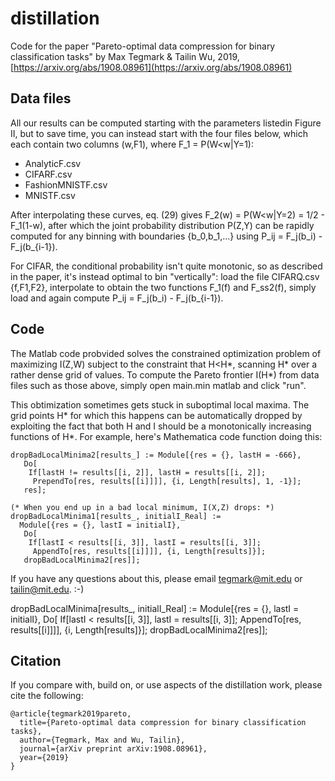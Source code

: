 # distillation

Code for the paper "Pareto-optimal data compression for binary classification tasks" by Max Tegmark & Tailin Wu, 2019, [https://arxiv.org/abs/1908.08961](https://arxiv.org/abs/1908.08961)

## Data files

All our results can be computed starting with the parameters listedin Figure II, but to save time, you can instead start with the four files below, which each contain 
two columns (w,F1), where F_1 = P(W<w|Y=1):
 - AnalyticF.csv
 - CIFARF.csv
 - FashionMNISTF.csv
 - MNISTF.csv

After interpolating these curves, eq. (29) gives 
    F_2(w) = P(W<w|Y=2) = 1/2 - F_1(1-w), 
after which the joint probability distribution P(Z,Y) can be rapidly 
computed for any binning with boundaries {b_0,b_1,...} using
 P_ij = F_j(b_i) - F_j(b_{i-1}).
 
For CIFAR, the conditional probability isn't quite monotonic, 
so as described in the paper, it's instead optimal to bin "vertically":
load the file CIFARQ.csv {f,F1,F2}, 
interpolate to obtain the two functions F_1(f) and F_ss2(f), 
simply load and again compute
 P_ij = F_j(b_i) - F_j(b_{i-1}).

## Code

The Matlab code probvided solves the constrained optimization problem of
maximizing I(Z,W) subject to the constraint that H<H*, 
scanning H* over a rather dense grid of values. To compute the 
Pareto frontier I(H*) from data files such as those above, simply
open main.min matlab and click "run".

This obtimization sometimes gets stuck in suboptimal local maxima. 
The grid points H* for which this happens can be automatically dropped by 
exploiting the fact that both H and I should be a monotonically increasing 
functions of H*. For example, here's Mathematica code function doing this:

```
dropBadLocalMinima2[results_] := Module[{res = {}, lastH = -666},
   Do[
    If[lastH != results[[i, 2]], lastH = results[[i, 2]]; 
     PrependTo[res, results[[i]]]], {i, Length[results], 1, -1}];
   res];

(* When you end up in a bad local minimum, I(X,Z) drops: *) 
dropBadLocalMinima1[results_, initialI_Real] := 
  Module[{res = {}, lastI = initialI},
   Do[
    If[lastI < results[[i, 3]], lastI = results[[i, 3]]; 
     AppendTo[res, results[[i]]]], {i, Length[results]}];
   dropBadLocalMinima2[res]];
```

If you have any questions about this, please email tegmark@mit.edu or tailin@mit.edu.
:-)

dropBadLocalMinima[results_, initialI_Real] := 
  Module[{res = {}, lastI = initialI},
   Do[
    If[lastI < results[[i, 3]], lastI = results[[i, 3]]; 
     AppendTo[res, results[[i]]]], {i, Length[results]}];
   dropBadLocalMinima2[res]];

## Citation
If you compare with, build on, or use aspects of the distillation work, please cite the following:
```
@article{tegmark2019pareto,
  title={Pareto-optimal data compression for binary classification tasks},
  author={Tegmark, Max and Wu, Tailin},
  journal={arXiv preprint arXiv:1908.08961},
  year={2019}
}
```
